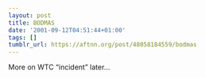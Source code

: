 ```yaml
---
layout: post
title: BODMAS
date: '2001-09-12T04:51:44+01:00'
tags: []
tumblr_url: https://aftnn.org/post/48058184559/bodmas
---
```

<p>More on WTC &ldquo;incident&rdquo; later&hellip;</p>
